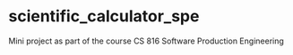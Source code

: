 # scientific_calculator_spe
Mini project as part of the course CS 816 Software Production Engineering
